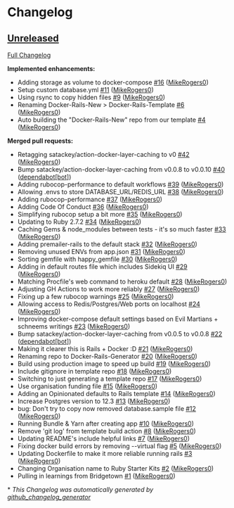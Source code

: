 # Changelog

## [Unreleased](https://github.com/Ruby-Starter-Kits/Docker-Rails-Generator/tree/HEAD)

[Full Changelog](https://github.com/Ruby-Starter-Kits/Docker-Rails-Generator/compare/43a8d3381e1a5702e1dae0bdfd35170b8148c2ba...HEAD)

**Implemented enhancements:**

- Adding storage as volume to docker-compose [\#16](https://github.com/Ruby-Starter-Kits/Docker-Rails-Generator/pull/16) ([MikeRogers0](https://github.com/MikeRogers0))
- Setup custom database.yml [\#11](https://github.com/Ruby-Starter-Kits/Docker-Rails-Generator/pull/11) ([MikeRogers0](https://github.com/MikeRogers0))
- Using rsync to copy hidden files [\#9](https://github.com/Ruby-Starter-Kits/Docker-Rails-Generator/pull/9) ([MikeRogers0](https://github.com/MikeRogers0))
- Renaming Docker-Rails-New \> Docker-Rails-Template [\#6](https://github.com/Ruby-Starter-Kits/Docker-Rails-Generator/pull/6) ([MikeRogers0](https://github.com/MikeRogers0))
- Auto building the "Docker-Rails-New" repo from our template [\#4](https://github.com/Ruby-Starter-Kits/Docker-Rails-Generator/pull/4) ([MikeRogers0](https://github.com/MikeRogers0))

**Merged pull requests:**

- Retagging satackey/action-docker-layer-caching to v0 [\#42](https://github.com/Ruby-Starter-Kits/Docker-Rails-Generator/pull/42) ([MikeRogers0](https://github.com/MikeRogers0))
- Bump satackey/action-docker-layer-caching from v0.0.8 to v0.0.10 [\#40](https://github.com/Ruby-Starter-Kits/Docker-Rails-Generator/pull/40) ([dependabot[bot]](https://github.com/apps/dependabot))
- Adding rubocop-performance to default workflows [\#39](https://github.com/Ruby-Starter-Kits/Docker-Rails-Generator/pull/39) ([MikeRogers0](https://github.com/MikeRogers0))
- Allowing .envs to store DATABASE\_URL/REDIS\_URL [\#38](https://github.com/Ruby-Starter-Kits/Docker-Rails-Generator/pull/38) ([MikeRogers0](https://github.com/MikeRogers0))
- Adding rubocop-performance [\#37](https://github.com/Ruby-Starter-Kits/Docker-Rails-Generator/pull/37) ([MikeRogers0](https://github.com/MikeRogers0))
- Adding Code Of Conduct [\#36](https://github.com/Ruby-Starter-Kits/Docker-Rails-Generator/pull/36) ([MikeRogers0](https://github.com/MikeRogers0))
- Simplifying rubocop setup a bit more [\#35](https://github.com/Ruby-Starter-Kits/Docker-Rails-Generator/pull/35) ([MikeRogers0](https://github.com/MikeRogers0))
- Updating to Ruby 2.7.2 [\#34](https://github.com/Ruby-Starter-Kits/Docker-Rails-Generator/pull/34) ([MikeRogers0](https://github.com/MikeRogers0))
- Caching Gems & node\_modules between tests - it's so much faster [\#33](https://github.com/Ruby-Starter-Kits/Docker-Rails-Generator/pull/33) ([MikeRogers0](https://github.com/MikeRogers0))
- Adding premailer-rails to the default stack [\#32](https://github.com/Ruby-Starter-Kits/Docker-Rails-Generator/pull/32) ([MikeRogers0](https://github.com/MikeRogers0))
- Removing unused ENVs from app.json [\#31](https://github.com/Ruby-Starter-Kits/Docker-Rails-Generator/pull/31) ([MikeRogers0](https://github.com/MikeRogers0))
- Sorting gemfile with happy\_gemfile [\#30](https://github.com/Ruby-Starter-Kits/Docker-Rails-Generator/pull/30) ([MikeRogers0](https://github.com/MikeRogers0))
- Adding in default routes file which includes Sidekiq UI [\#29](https://github.com/Ruby-Starter-Kits/Docker-Rails-Generator/pull/29) ([MikeRogers0](https://github.com/MikeRogers0))
- Matching Procfile's web command to heroku default [\#28](https://github.com/Ruby-Starter-Kits/Docker-Rails-Generator/pull/28) ([MikeRogers0](https://github.com/MikeRogers0))
- Adjusting GH Actions to work more reliably [\#27](https://github.com/Ruby-Starter-Kits/Docker-Rails-Generator/pull/27) ([MikeRogers0](https://github.com/MikeRogers0))
- Fixing up a few rubocop warnings [\#25](https://github.com/Ruby-Starter-Kits/Docker-Rails-Generator/pull/25) ([MikeRogers0](https://github.com/MikeRogers0))
- Allowing access to Redis/Postgres/Web ports on localhost [\#24](https://github.com/Ruby-Starter-Kits/Docker-Rails-Generator/pull/24) ([MikeRogers0](https://github.com/MikeRogers0))
- Improving docker-compose default settings based on Evil Martians + schneems writings  [\#23](https://github.com/Ruby-Starter-Kits/Docker-Rails-Generator/pull/23) ([MikeRogers0](https://github.com/MikeRogers0))
- Bump satackey/action-docker-layer-caching from v0.0.5 to v0.0.8 [\#22](https://github.com/Ruby-Starter-Kits/Docker-Rails-Generator/pull/22) ([dependabot[bot]](https://github.com/apps/dependabot))
- Making it clearer this is Rails + Docker :D [\#21](https://github.com/Ruby-Starter-Kits/Docker-Rails-Generator/pull/21) ([MikeRogers0](https://github.com/MikeRogers0))
- Renaming repo to Docker-Rails-Generator [\#20](https://github.com/Ruby-Starter-Kits/Docker-Rails-Generator/pull/20) ([MikeRogers0](https://github.com/MikeRogers0))
- Build using production image to speed up build [\#19](https://github.com/Ruby-Starter-Kits/Docker-Rails-Generator/pull/19) ([MikeRogers0](https://github.com/MikeRogers0))
- Include gitignore in template repo [\#18](https://github.com/Ruby-Starter-Kits/Docker-Rails-Generator/pull/18) ([MikeRogers0](https://github.com/MikeRogers0))
- Switching to just generating a template repo [\#17](https://github.com/Ruby-Starter-Kits/Docker-Rails-Generator/pull/17) ([MikeRogers0](https://github.com/MikeRogers0))
- Use organisation funding file [\#15](https://github.com/Ruby-Starter-Kits/Docker-Rails-Generator/pull/15) ([MikeRogers0](https://github.com/MikeRogers0))
- Adding an Opinionated defaults to Rails template [\#14](https://github.com/Ruby-Starter-Kits/Docker-Rails-Generator/pull/14) ([MikeRogers0](https://github.com/MikeRogers0))
- Increase Postgres version to 12.3 [\#13](https://github.com/Ruby-Starter-Kits/Docker-Rails-Generator/pull/13) ([MikeRogers0](https://github.com/MikeRogers0))
- bug: Don't try to copy now removed database.sample file [\#12](https://github.com/Ruby-Starter-Kits/Docker-Rails-Generator/pull/12) ([MikeRogers0](https://github.com/MikeRogers0))
- Running Bundle & Yarn after creating app [\#10](https://github.com/Ruby-Starter-Kits/Docker-Rails-Generator/pull/10) ([MikeRogers0](https://github.com/MikeRogers0))
- Remove 'git log' from template build action [\#8](https://github.com/Ruby-Starter-Kits/Docker-Rails-Generator/pull/8) ([MikeRogers0](https://github.com/MikeRogers0))
- Updating README's include helpful links [\#7](https://github.com/Ruby-Starter-Kits/Docker-Rails-Generator/pull/7) ([MikeRogers0](https://github.com/MikeRogers0))
- Fixing docker build errors by removing --virtual flag [\#5](https://github.com/Ruby-Starter-Kits/Docker-Rails-Generator/pull/5) ([MikeRogers0](https://github.com/MikeRogers0))
- Updating Dockerfile to make it more reliable running rails [\#3](https://github.com/Ruby-Starter-Kits/Docker-Rails-Generator/pull/3) ([MikeRogers0](https://github.com/MikeRogers0))
- Changing Organisation name to Ruby Starter Kits [\#2](https://github.com/Ruby-Starter-Kits/Docker-Rails-Generator/pull/2) ([MikeRogers0](https://github.com/MikeRogers0))
- Pulling in learnings from Bridgetown [\#1](https://github.com/Ruby-Starter-Kits/Docker-Rails-Generator/pull/1) ([MikeRogers0](https://github.com/MikeRogers0))



\* *This Changelog was automatically generated by [github_changelog_generator](https://github.com/github-changelog-generator/github-changelog-generator)*
